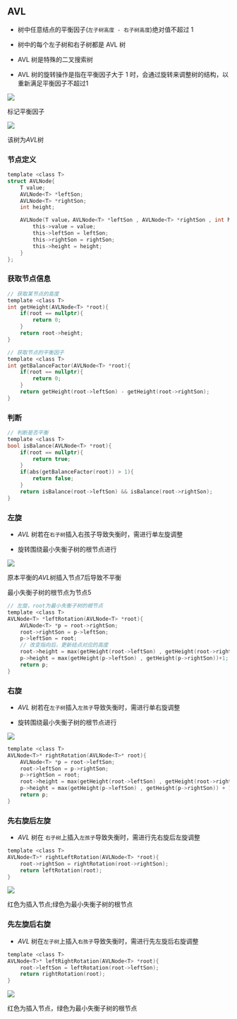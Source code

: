 ## AVL

- 树中任意结点的平衡因子(`左子树高度 - 右子树高度`)绝对值不超过 1

- 树中的每个左子树和右子树都是 AVL 树

- AVL 树是特殊的二叉搜索树

- AVL 树的旋转操作是指在平衡因子大于 $1$ 时，会通过旋转来调整树的结构，以重新满足平衡因子不超过$1$

![](https://cdn.hurra.ltd/img/2022-3-26-2311.svg)

标记平衡因子

![](https://cdn.hurra.ltd/img/2022-3-26-2313.svg)

该树为$AVL$树


### 节点定义

```c
template <class T>
struct AVLNode{
    T value;
    AVLNode<T> *leftSon;
    AVLNode<T> *rightSon;
    int height;

    AVLNode(T value，AVLNode<T> *leftSon , AVLNode<T> *rightSon , int height){
        this->value = value;
        this->leftSon = leftSon;
        this->rightSon = rightSon;
        this->height = height;
    }
};
```


### 获取节点信息

```c
// 获取某节点的高度
template <class T>
int getHeight(AVLNode<T> *root){
    if(root == nullptr){
        return 0;
    }
    return root->height;
}

// 获取节点的平衡因子
template <class T>
int getBalanceFactor(AVLNode<T> *root){
    if(root == nullptr){
        return 0;
    }
    return getHeight(root->leftSon) - getHeight(root->rightSon);
}
```


### 判断

```c
// 判断是否平衡
template <class T>
bool isBalance(AVLNode<T> *root){
    if(root == nullptr){
        return true;
    }
    if(abs(getBalanceFactor(root)) > 1){
        return false;
    }
    return isBalance(root->leftSon) && isBalance(root->rightSon);
}
```


### 左旋

- $AVL$ 树若在`右子树`插入右孩子导致失衡时，需进行单左旋调整

- 旋转围绕最小失衡子树的根节点进行

![](https://cdn.hurra.ltd/img/2022-3-26-2325.svg)

原本平衡的$AVL$树插入节点$7$后导致不平衡

最小失衡子树的根节点为节点$5$

```c
// 左旋，root为最小失衡子树的根节点
template <class T>
AVLNode<T> *leftRotation(AVLNode<T> *root){
    AVLNode<T> *p = root->rightSon;
    root->rightSon = p->leftSon;
    p->leftSon = root;
    // 改变指向后，更新结点对应的高度
    root->height = max(getHeight(root->leftSon) , getHeight(root->rightSon)) + 1;
    p->height = max(getHeight(p->leftSon) , getHeight(p->rightSon))+1;
    return p;
}
```


### 右旋

- $AVL$ 树若在`左子树`插入`左孩子`导致失衡时，需进行单右旋调整

- 旋转围绕最小失衡子树的根节点进行

![](https://cdn.hurra.ltd/img/2022-3-26-2336.svg)

```c
template <class T>
AVLNode<T>* rightRotation(AVLNode<T>* root){
    AVLNode<T> *p = root->leftSon;
    root->leftSon = p->rightSon;
    p->rightSon = root;
    root->height = max(getHeight(root->leftSon) , getHeight(root->rightSon)) + 1;
    p->height = max(getHeight(p->leftSon) , getHeight(p->rightSon)) + 1;
    return p;
}
```


### 先右旋后左旋

- $AVL$ 树在 `右子树`上插入`左孩子`导致失衡时，需进行先右旋后左旋调整

```c
template <class T>
AVLNode<T>* rightLeftRotation(AVLNode<T> *root){
    root->rightSon = rightRotation(root->rightSon);
    return leftRotation(root);
}
```

![](https://cdn.hurra.ltd/img/2022-3-26-2354.svg)

红色为插入节点;绿色为最小失衡子树的根节点


### 先左旋后右旋

- $AVL$ 树在`左子树`上插入`右孩子`导致失衡时，需进行先左旋后右旋调整

```c
template <class T>
AVLNode<T>* leftRightRotation(AVLNode<T> *root){
    root->leftSon = leftRotation(root->leftSon);
    return rightRotation(root);
}
```

![](https://cdn.hurra.ltd/img/2022-3-27-0000.svg)

红色为插入节点，绿色为最小失衡子树的根节点


